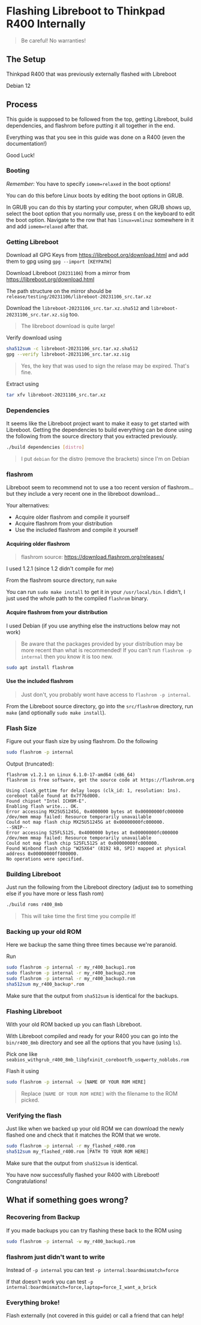 Flashing Libreboot to Thinkpad R400 Internally
==============================================

> Be careful! No warranties!

The Setup
---------

Thinkpad R400 that was previously externally flashed with Libreboot

Debian 12

Process
-------

This guide is supposed to be followed from the top, getting Libreboot, build
dependencies, and flashrom before putting it all together in the end.

Everything was that you see in this guide was done on a R400 (even the
documentation!)

Good Luck!

### Booting

*Remember:* You have to specify `iomem=relaxed` in the boot options!

You can do this before Linux boots by editing the boot options in GRUB.

In GRUB you can do this by starting your computer, when GRUB shows up,
select the boot option that you normally use, press `E` on the keyboard to
edit the boot option. Navigate to the row that has `linux=vmlinuz` somewhere
in it and add `iomem=relaxed` after that.

### Getting Libreboot

Download all GPG Keys from https://libreboot.org/download.html and add them
to gpg using `gpg --import [KEYPATH]`

Download Libreboot (`20231106`) from a mirror from
https://libreboot.org/download.html

The path structure on the mirror should be
`release/testing/20231106/libreboot-20231106_src.tar.xz`

Download the `libreboot-20231106_src.tar.xz.sha512` and
`libreboot-20231106_src.tar.xz.sig` too.

> The libreboot download is quite large!

Verify download using
```bash
sha512sum -c libreboot-20231106_src.tar.xz.sha512
gpg --verify libreboot-20231106_src.tar.xz.sig
```

> Yes, the key that was used to sign the relase may be expired. That's fine.

Extract using
```bash
tar xfv libreboot-20231106_src.tar.xz
```

### Dependencies
It seems like the Libreboot project want to make it easy to get started with
Libreboot. Getting the dependencies to build everything can be done using
the following from the source directory that you extracted previously.
```bash
./build dependencies [distro]
```
> I put `debian` for the distro (remove the brackets) since I'm on Debian

### flashrom

Libreboot seem to recommend not to use a too recent version of flashrom...
but they include a very recent one in the libreboot download...

Your alternatives:
* Acquire older flashrom and compile it yourself
* Acquire flashrom from your distribution
* Use the included flashrom and compile it yourself

#### Acquiring older flashrom

> flashrom source: https://download.flashrom.org/releases/

I used 1.2.1 (since 1.2 didn't compile for me)

From the flashrom source directory, run `make`

You can run `sudo make install` to get it in your `/usr/local/bin`. I didn't, I
just used the whole path to the compiled `flashrom` binary.

#### Acquire flashrom from your distribution

I used Debian (if you use anything else the instructions below may not work)

> Be aware that the packages provided by your distribution may be more
> recent than what is recommended! If you can't run `flashrom -p internal`
> then you know it is too new.

```bash
sudo apt install flashrom
```

#### Use the included flashrom

> Just don't, you probably wont have access to `flashrom -p internal`.

From the Libreboot source directory, go into the `src/flashrom` directory,
run `make` (and optionally `sudo make install`).

### Flash Size

Figure out your flash size by using flashrom. Do the following
```bash
sudo flashrom -p internal
```

Output (truncated):
```
flashrom v1.2.1 on Linux 6.1.0-17-amd64 (x86_64)
flashrom is free software, get the source code at https://flashrom.org

Using clock_gettime for delay loops (clk_id: 1, resolution: 1ns).
coreboot table found at 0x7f76d000.
Found chipset "Intel ICH9M-E".
Enabling flash write... OK.
Error accessing MX25U51245G, 0x4000000 bytes at 0x00000000fc000000
/dev/mem mmap failed: Resource temporarily unavailable
Could not map flash chip MX25U51245G at 0x00000000fc000000.
--SNIP--
Error accessing S25FL512S, 0x4000000 bytes at 0x00000000fc000000
/dev/mem mmap failed: Resource temporarily unavailable
Could not map flash chip S25FL512S at 0x00000000fc000000.
Found Winbond flash chip "W25X64" (8192 kB, SPI) mapped at physical address 0x00000000ff800000.
No operations were specified.
```

### Building Libreboot

Just run the following from the Libreboot directory (adjust `8mb` to
something else if you have more or less flash rom)
```bash
./build roms r400_8mb
```
> This will take time the first time you compile it!

### Backing up your old ROM

Here we backup the same thing three times because we're paranoid.

Run
```bash
sudo flashrom -p internal -r my_r400_backup1.rom
sudo flashrom -p internal -r my_r400_backup2.rom
sudo flashrom -p internal -r my_r400_backup3.rom
sha512sum my_r400_backup*.rom
```

Make sure that the output from `sha512sum` is identical for the backups.

### Flashing Libreboot

With your old ROM backed up you can flash Libreboot.

With Libreboot compiled and ready for your R400 you can go into the
`bin/r400_8mb` directory and see all the options that you have (using `ls`).

Pick one like
`seabios_withgrub_r400_8mb_libgfxinit_corebootfb_usqwerty_noblobs.rom`

Flash it using
```bash
sudo flashrom -p internal -w [NAME OF YOUR ROM HERE]
```
> Replace `[NAME OF YOUR ROM HERE]` with the filename to the ROM picked.

### Verifying the flash

Just like when we backed up your old ROM we can download the newly flashed
one and check that it matches the ROM that we wrote.
```bash
sudo flashrom -p internal -r my_flashed_r400.rom
sha512sum my_flashed_r400.rom [PATH TO YOUR ROM HERE]
```

Make sure that the output from `sha512sum` is identical.

You have now successfully flashed your R400 with Libreboot! Congratulations!

What if something goes wrong?
-----------------------------

### Recovering from Backup
If you made backups you can try flashing these back to the ROM using
```bash
sudo flashrom -p internal -w my_r400_backup1.rom
```

### flashrom just didn't want to write

Instead of `-p internal` you can test `-p internal:boardmismatch=force`

If that doesn't work you can test
`-p internal:boardmismatch=force,laptop=force_I_want_a_brick`

### Everything broke!

Flash externally (not covered in this guide) or call a friend that can help!
